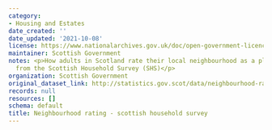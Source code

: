 ```yaml
---
category:
- Housing and Estates
date_created: ''
date_updated: '2021-10-08'
license: https://www.nationalarchives.gov.uk/doc/open-government-licence/version/3/
maintainer: Scottish Government
notes: <p>How adults in Scotland rate their local neighbourhood as a place to live,
  from the Scottish Household Survey (SHS)</p>
organization: Scottish Government
original_dataset_link: http://statistics.gov.scot/data/neighbourhood-rating---shs
records: null
resources: []
schema: default
title: Neighbourhood rating - scottish household survey
---
```

